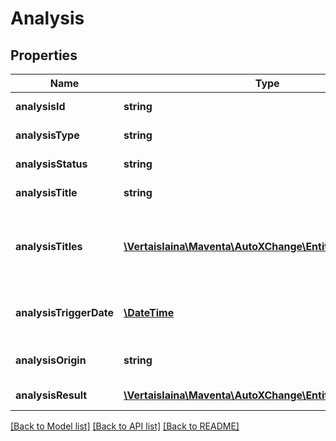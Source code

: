 # Analysis

## Properties
Name | Type | Description | Notes
------------ | ------------- | ------------- | -------------
**analysisId** | **string** | Analysis status | [optional] 
**analysisType** | **string** | Analysis type | [optional] 
**analysisStatus** | **string** | Analysis status | [optional] 
**analysisTitle** | **string** | Analysis title | [optional] 
**analysisTitles** | [**\Vertaislaina\Maventa\AutoXChange\Entity\Translation[]**](Translation.md) | Analysis title, translated in all supported languages | [optional] 
**analysisTriggerDate** | [**\DateTime**](\DateTime.md) | Timestamp when check was triggered | [optional] 
**analysisOrigin** | **string** | Analysis resource origin | [optional] 
**analysisResult** | [**\Vertaislaina\Maventa\AutoXChange\Entity\AnalysisResult**](AnalysisResult.md) | Result of the analysis | [optional] 

[[Back to Model list]](../README.md#documentation-for-models) [[Back to API list]](../README.md#documentation-for-api-endpoints) [[Back to README]](../README.md)


